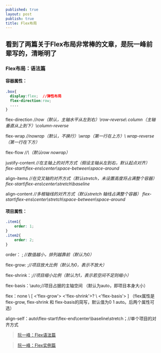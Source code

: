 ```yaml
---
published: true
layout: post
publish: true
title: Flex布局
---
```

## 看到了两篇关于Flex布局非常棒的文章，是阮一峰前辈写的，清晰明了

### Flex布局：语法篇
#### 容器属性：

```css
.box{
  display:flex;  //弹性布局
  flex-direction:row;
  ....
}
```

flex-direction     _//row（默认，主轴水平从左到右）\\row-reverse\\
column（主轴垂直从上到下）\\column-reverse_

flex-wrap     _//nowrap（默认，不换行）\\wrap（第一行在上方）\\
wrap-reverse（第一行在下方）_

flex-flow    _//<flex-direction>\\<flex-wrap>（默认row nowrap）_

justify-content     _//在主轴上的对齐方式（假设主轴从左到右，默认起点对齐）
flex-start\\flex-ens\\center\\space-between\\space-around_

align-items      _//在交叉轴的对齐方式（默认stretch，未设置高度将占满整个容器）
flex-start\\flex-ens\\center\\stretch\\baseline_

align-content     _//多根轴线的对齐方式（默认stretch 轴线占满整个容器）
flex-start\\flex-ens\\center\\stretch\\space-between\\space-around_

#### 项目属性：

```css
.item1{
	order: 1;
}
.item2{
	order: 2;
}
```

order： <integer>; _//数值越小，排列越靠前（默认为0）_
  
flex-grow: <number>;_//项目放大比例（默认为0，表示不放大）_
  
flex-shrink：<number>;_//项目缩小比例（默认为1，表示若空间不足则缩小）_
  
flex-basis：<length>\\auto;//项目占据的主轴空间 （默认为auto，即项目本身大小）
  
flex：none \\ [ <'flex-grow'> <'flex-shrink'>? \\ <'flex-basis'> ] 
（flex属性是flex-grow, flex-shrink 和 flex-basis的简写，默认值为0 1 auto。后两个属性可选）

align-self：auto\\flex-start\\flex-end\\center\\baseline\\stretch；//单个项目的对齐方式


> [阮一峰：Flex语法篇](http://www.ruanyifeng.com/blog/2015/07/flex-grammar.html "link")

> [阮一峰：Flex实例篇](http://www.ruanyifeng.com/blog/2015/07/flex-examples.html "link")

